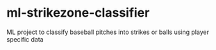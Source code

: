# ml-strikezone-classifier
ML project to classify baseball pitches into strikes or balls using player specific data
